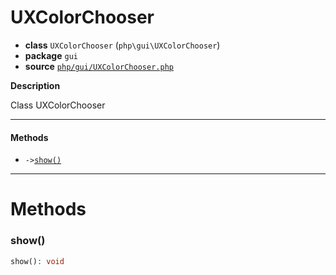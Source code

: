 # UXColorChooser

- **class** `UXColorChooser` (`php\gui\UXColorChooser`)
- **package** `gui`
- **source** [`php/gui/UXColorChooser.php`](./src/main/resources/JPHP-INF/sdk/php/gui/UXColorChooser.php)

**Description**

Class UXColorChooser

---

#### Methods

- `->`[`show()`](#method-show)

---
# Methods

<a name="method-show"></a>

### show()
```php
show(): void
```